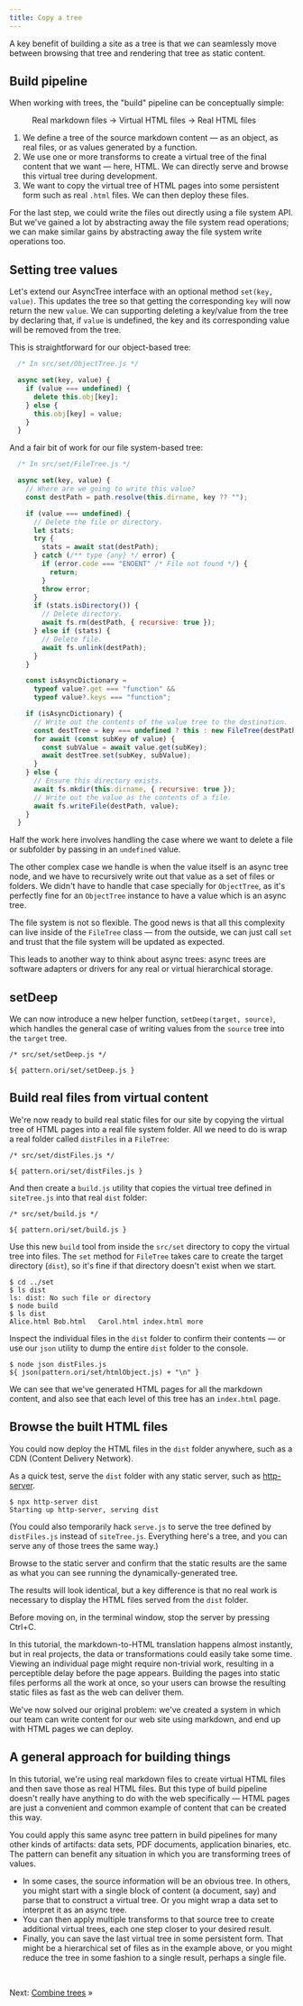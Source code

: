 ```yaml
---
title: Copy a tree
---
```


A key benefit of building a site as a tree is that we can seamlessly move between browsing that tree and rendering that tree as static content.

## Build pipeline

When working with trees, the "build" pipeline can be conceptually simple:

<figure>
  Real markdown files → Virtual HTML files → Real HTML files
</figure>

1. We define a tree of the source markdown content — as an object, as real files, or as values generated by a function.
1. We use one or more transforms to create a virtual tree of the final content that we want — here, HTML. We can directly serve and browse this virtual tree during development.
1. We want to copy the virtual tree of HTML pages into some persistent form such as real `.html` files. We can then deploy these files.

For the last step, we could write the files out directly using a file system API. But we've gained a lot by abstracting away the file system read operations; we can make similar gains by abstracting away the file system write operations too.

## Setting tree values

Let's extend our AsyncTree interface with an optional method `set(key, value)`. This updates the tree so that getting the corresponding `key` will now return the new `value`. We can supporting deleting a key/value from the tree by declaring that, if `value` is undefined, the key and its corresponding value will be removed from the tree.

This is straightforward for our object-based tree:

```js
  /* In src/set/ObjectTree.js */

  async set(key, value) {
    if (value === undefined) {
      delete this.obj[key];
    } else {
      this.obj[key] = value;
    }
  }
```

And a fair bit of work for our file system-based tree:

```js
  /* In src/set/FileTree.js */

  async set(key, value) {
    // Where are we going to write this value?
    const destPath = path.resolve(this.dirname, key ?? "");

    if (value === undefined) {
      // Delete the file or directory.
      let stats;
      try {
        stats = await stat(destPath);
      } catch (/** type {any} */ error) {
        if (error.code === "ENOENT" /* File not found */) {
          return;
        }
        throw error;
      }
      if (stats.isDirectory()) {
        // Delete directory.
        await fs.rm(destPath, { recursive: true });
      } else if (stats) {
        // Delete file.
        await fs.unlink(destPath);
      }
    }

    const isAsyncDictionary =
      typeof value?.get === "function" &&
      typeof value?.keys === "function";

    if (isAsyncDictionary) {
      // Write out the contents of the value tree to the destination.
      const destTree = key === undefined ? this : new FileTree(destPath);
      for await (const subKey of value) {
        const subValue = await value.get(subKey);
        await destTree.set(subKey, subValue);
      }
    } else {
      // Ensure this directory exists.
      await fs.mkdir(this.dirname, { recursive: true });
      // Write out the value as the contents of a file.
      await fs.writeFile(destPath, value);
    }
  }
```

Half the work here involves handling the case where we want to delete a file or subfolder by passing in an `undefined` value.

The other complex case we handle is when the value itself is an async tree node, and we have to recursively write out that value as a set of files or folders. We didn't have to handle that case specially for `ObjectTree`, as it's perfectly fine for an `ObjectTree` instance to have a value which is an async tree.

The file system is not so flexible. The good news is that all this complexity can live inside of the `FileTree` class — from the outside, we can just call `set` and trust that the file system will be updated as expected.

This leads to another way to think about async trees: async trees are software adapters or drivers for any real or virtual hierarchical storage.

## setDeep

We can now introduce a new helper function, `setDeep(target, source)`, which handles the general case of writing values from the `source` tree into the `target` tree.

```${'js'}
/* src/set/setDeep.js */

${ pattern.ori/set/setDeep.js }
```

## Build real files from virtual content

We're now ready to build real static files for our site by copying the virtual tree of HTML pages into a real file system folder. All we need to do is wrap a real folder called `distFiles` in a `FileTree`:

```${'js'}
/* src/set/distFiles.js */

${ pattern.ori/set/distFiles.js }
```

And then create a `build.js` utility that copies the virtual tree defined in `siteTree.js` into that real `dist` folder:

```${'js'}
/* src/set/build.js */

${ pattern.ori/set/build.js }
```

<span class="tutorialStep"></span> Use this new `build` tool from inside the `src/set` directory to copy the virtual tree into files. The `set` method for `FileTree` takes care to create the target directory (`dist`), so it's fine if that directory doesn't exist when we start.

```console
$ cd ../set
$ ls dist
ls: dist: No such file or directory
$ node build
$ ls dist
Alice.html Bob.html   Carol.html index.html more
```

<span class="tutorialStep"></span> Inspect the individual files in the `dist` folder to confirm their contents — or use our `json` utility to dump the entire `dist` folder to the console.

```console
$ node json distFiles.js
${ json(pattern.ori/set/htmlObject.js) + "\n" }
```

We can see that we've generated HTML pages for all the markdown content, and also see that each level of this tree has an `index.html` page.

## Browse the built HTML files

You could now deploy the HTML files in the `dist` folder anywhere, such as a CDN (Content Delivery Network).

<span class="tutorialStep"></span> As a quick test, serve the `dist` folder with any static server, such as [http-server](https://github.com/http-party/http-server).

```console
$ npx http-server dist
Starting up http-server, serving dist
```

(You could also temporarily hack `serve.js` to serve the tree defined by `distFiles.js` instead of `siteTree.js`. Everything here's a tree, and you can serve any of those trees the same way.)

<span class="tutorialStep"></span> Browse to the static server and confirm that the static results are the same as what you can see running the dynamically-generated tree.

The results will look identical, but a key difference is that no real work is necessary to display the HTML files served from the `dist` folder.

<span class="tutorialStep"></span> Before moving on, in the terminal window, stop the server by pressing Ctrl+C.

In this tutorial, the markdown-to-HTML translation happens almost instantly, but in real projects, the data or transformations could easily take some time. Viewing an individual page might require non-trivial work, resulting in a perceptible delay before the page appears. Building the pages into static files performs all the work at once, so your users can browse the resulting static files as fast as the web can deliver them.

We've now solved our original problem: we've created a system in which our team can write content for our web site using markdown, and end up with HTML pages we can deploy.

## A general approach for building things

In this tutorial, we're using real markdown files to create virtual HTML files and then save those as real HTML files. But this type of build pipeline doesn't really have anything to do with the web specifically — HTML pages are just a convenient and common example of content that can be created this way.

You could apply this same async tree pattern in build pipelines for many other kinds of artifacts: data sets, PDF documents, application binaries, etc. The pattern can benefit any situation in which you are transforming trees of values.

- In some cases, the source information will be an obvious tree. In others, you might start with a single block of content (a document, say) and parse that to construct a virtual tree. Or you might wrap a data set to interpret it as an async tree.
- You can then apply multiple transforms to that source tree to create additional virtual trees, each one step closer to your desired result.
- Finally, you can save the last virtual tree in some persistent form. That might be a hierarchical set of files as in the example above, or you might reduce the tree in some fashion to a single result, perhaps a single file.

&nbsp;

Next: [Combine trees](combine.html) »
